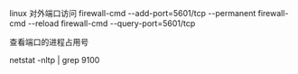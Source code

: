 linux 对外端口访问
firewall-cmd --add-port=5601/tcp --permanent
firewall-cmd --reload
firewall-cmd --query-port=5601/tcp

查看端口的进程占用号

netstat -nltp | grep 9100
